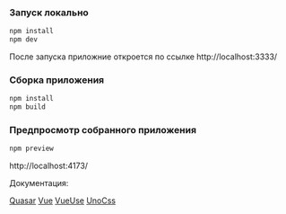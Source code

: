 ### Запуск локально

```bash
npm install
npm dev
```

После запуска приложние откроется по ссылке http://localhost:3333/

### Сборка приложения

```bash
npm install
npm build
```

### Предпросмотр собранного приложения

```bash
npm preview
```

http://localhost:4173/

Документация:

[Quasar](https://quasar.dev/)
[Vue](https://vuejs.org/)
[VueUse](https://vueuse.org/)
[UnoCss](https://unocss.dev/)
